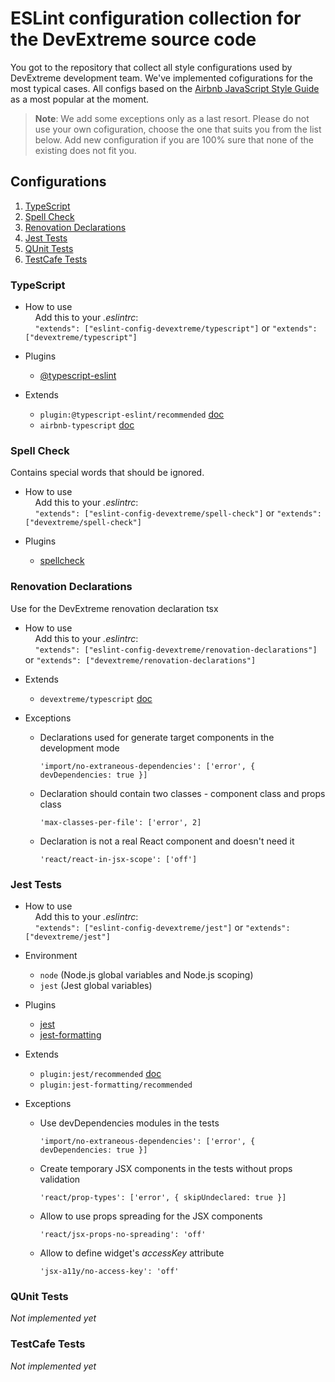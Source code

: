 # ESLint configuration collection for the DevExtreme source code

You got to the repository that collect all style configurations used by DevExtreme development team. We've implemented cofigurations for the most typical cases. All configs based on the [Airbnb JavaScript Style Guide](https://github.com/airbnb/javascript) as a most popular at the moment. 

> **Note**: We add some exceptions only as a last resort. Please do not use your own cofiguration, choose the one that suits you from the list below. Add new configuration if you are 100% sure that none of the existing does not fit you.

## Configurations

  1. [TypeScript](#typescript)
  1. [Spell Check](#spell-check)
  1. [Renovation Declarations](#renovation-declarations)
  1. [Jest Tests](#jest-tests)
  1. [QUnit Tests](#qunit-tests)
  1. [TestCafe Tests](#testcafe-tests)


### TypeScript
- How to use\
    &nbsp; &nbsp; Add this to your *.eslintrc*:\
    &nbsp; &nbsp; `"extends": ["eslint-config-devextreme/typescript"]` or `"extends": ["devextreme/typescript"]`
- Plugins
  - [@typescript-eslint](https://github.com/typescript-eslint/typescript-eslint)
  
- Extends
  - `plugin:@typescript-eslint/recommended` [doc](https://github.com/typescript-eslint/typescript-eslint/tree/master/packages/eslint-plugin#recommended-configs)
  - `airbnb-typescript` [doc](https://github.com/iamturns/eslint-config-airbnb-typescript)
  

### Spell Check
Contains special words that should be ignored.
- How to use\
    &nbsp; &nbsp; Add this to your *.eslintrc*:\
    &nbsp; &nbsp; `"extends": ["eslint-config-devextreme/spell-check"]` or `"extends": ["devextreme/spell-check"]`

- Plugins
  - [spellcheck](https://github.com/aotaduy/eslint-plugin-spellcheck)

### Renovation Declarations
Use for the DevExtreme renovation declaration tsx
- How to use\
    &nbsp; &nbsp; Add this to your *.eslintrc*:\
    &nbsp; &nbsp; `"extends": ["eslint-config-devextreme/renovation-declarations"]` or `"extends": ["devextreme/renovation-declarations"]`

- Extends
  - `devextreme/typescript` [doc](#typescript)

- Exceptions
  - Declarations used for generate target components in the development mode
    ```javasxript 
    'import/no-extraneous-dependencies': ['error', { devDependencies: true }]
    ```
  - Declaration should contain two classes - component class and props class 
    ```javasxript 
    'max-classes-per-file': ['error', 2]
    ```
  - Declaration is not a real React component and doesn't need it
    ```javasxript
    'react/react-in-jsx-scope': ['off']
    ```

### Jest Tests
- How to use\
    &nbsp; &nbsp; Add this to your *.eslintrc*:\
    &nbsp; &nbsp; `"extends": ["eslint-config-devextreme/jest"]` or `"extends": ["devextreme/jest"]`

- Environment
  - `node` (Node.js global variables and Node.js scoping)
  - `jest` (Jest global variables)
  
- Plugins
  - [jest](https://github.com/jest-community/eslint-plugin-jest)
  - [jest-formatting](https://github.com/dangreenisrael/eslint-plugin-jest-formatting)
  
- Extends
  - `plugin:jest/recommended` [doc](https://github.com/jest-community/eslint-plugin-jest#recommended)
  - `plugin:jest-formatting/recommended`
  
- Exceptions
  - Use devDependencies modules in the tests
    ```javasxript 
    'import/no-extraneous-dependencies': ['error', { devDependencies: true }]
    ```
  - Create temporary JSX components in the tests without props validation 
    ```javasxript 
    'react/prop-types': ['error', { skipUndeclared: true }]
    ```
  - Allow to use props spreading for the JSX components
    ```javasxript
    'react/jsx-props-no-spreading': 'off'
    ```
  - Allow to define widget's *accessKey* attribute
    ```javasxript
    'jsx-a11y/no-access-key': 'off'
    ```

### QUnit Tests
*Not implemented yet*

### TestCafe Tests
*Not implemented yet*


